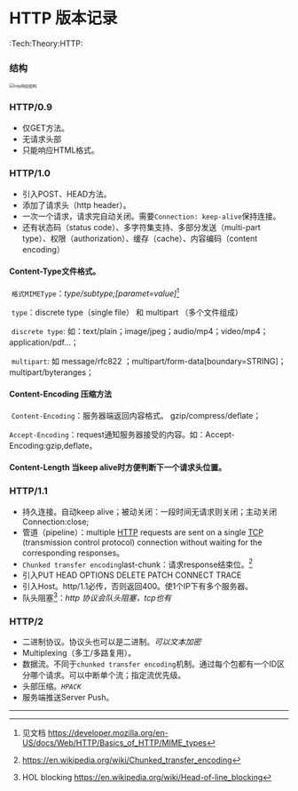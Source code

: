# HTTP 版本记录
:Tech:Theory:HTTP:

### 结构

<img src="../https://raw.githubusercontent.com/e1nfalda/IAaFaJdFLzSk/ignore/uPic/http_response.jpg" alt="http响应结构" style="zoom:50%;" />

### HTTP/0.9

- 仅GET方法。
- 无请求头部
- 只能响应HTML格式。
### HTTP/1.0
- 引入POST、HEAD方法。
- 添加了请求头（http header）。
- 一次一个请求，请求完自动关闭。需要`Connection: keep-alive`保持连接。
- 还有状态码（status code）、多字符集支持、多部分发送（multi-part type）、权限（authorization）、缓存（cache）、内容编码（content encoding）

#### Content-Type文件格式。

​	`格式MIMEType`：*type/subtype;[paramet=value]*[^media type]

​			`type`：discrete type（single file） 和 multipart （多个文件组成）

​					`discrete type`:	如：text/plain；image/jpeg；audio/mp4；video/mp4；application/pdf…；

​					`multipart`: 如 message/rfc822 ；multipart/form-data[boundary=STRING]；multipart/byteranges；

#### Content-Encoding 压缩方法

​	`Content-Encoding`：服务器端返回内容格式。 gzip/compress/deflate；

​	 `Accept-Encoding`：request通知服务器接受的内容。如：Accept-Encoding:gzip,deflate。

#### Content-Length 当keep alive时方便判断下一个请求头位置。

### HTTP/1.1

- 持久连接。自动keep alive；被动关闭：一段时间无请求则关闭；主动关闭 Connection:close;
- 管道（pipeline）：multiple [HTTP](https://en.wikipedia.org/wiki/HTTP) requests are sent on a single [TCP](https://en.wikipedia.org/wiki/Transmission_Control_Protocol) (transmission control protocol) connection without waiting for the corresponding responses。
- `Chunked transfer encoding`last-chunk：请求response结束位。[^chunked transfer encoding]
- 引入PUT HEAD OPTIONS DELETE PATCH CONNECT TRACE
- 引入Host。http/1.1必传，否则返回400。使1个IP下有多个服务器。
- 队头阻塞[^Head-of-line blocking]：*http 协议会队头阻塞，tcp也有*

### HTTP/2

- 二进制协议。协议头也可以是二进制。*可以文本加密*
- Multiplexing（多工/多路复用）。
- 数据流。不同于`chunked transfer encoding`机制。通过每个包都有一个ID区分哪个请求。可以中断单个流；指定流优先级。
- 头部压缩。*`HPACK`*
- 服务端推送Server Push。

---

[^media type]: 见文档 https://developer.mozilla.org/en-US/docs/Web/HTTP/Basics_of_HTTP/MIME_types
[^chunked transfer encoding]: https://en.wikipedia.org/wiki/Chunked_transfer_encoding
[^Head-of-line blocking]: HOL blocking https://en.wikipedia.org/wiki/Head-of-line_blocking

